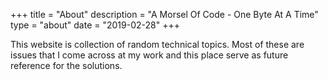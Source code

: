 +++
title = "About"
description = "A Morsel Of Code - One Byte At A Time"
type = "about"
date = "2019-02-28"
+++

This website is collection of random technical topics. Most of these are issues that I come across at my work and this place serve as future reference for the solutions.

